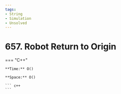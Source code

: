```yaml
---
tags:
- String
- Simulation
- Unsolved
---
```



# 657. Robot Return to Origin

=== "C++"

    **Time:** O()

    **Space:** O()

    ``` c++
    ```